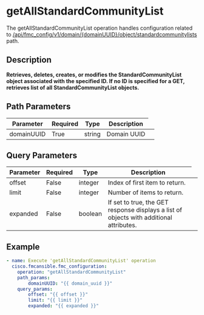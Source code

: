 # getAllStandardCommunityList

The getAllStandardCommunityList operation handles configuration related to [/api/fmc_config/v1/domain/{domainUUID}/object/standardcommunitylists](/paths//api/fmc_config/v1/domain/{domain_uuid}/object/standardcommunitylists.md) path.&nbsp;
## Description
**Retrieves, deletes, creates, or modifies the StandardCommunityList object associated with the specified ID. If no ID is specified for a GET, retrieves list of all StandardCommunityList objects.**

## Path Parameters
| Parameter | Required | Type | Description |
| --------- | -------- | ---- | ----------- |
| domainUUID | True | string <td colspan=3> Domain UUID |

## Query Parameters
| Parameter | Required | Type | Description |
| --------- | -------- | ---- | ----------- |
| offset | False | integer <td colspan=3> Index of first item to return. |
| limit | False | integer <td colspan=3> Number of items to return. |
| expanded | False | boolean <td colspan=3> If set to true, the GET response displays a list of objects with additional attributes. |

## Example
```yaml
- name: Execute 'getAllStandardCommunityList' operation
  cisco.fmcansible.fmc_configuration:
    operation: "getAllStandardCommunityList"
    path_params:
        domainUUID: "{{ domain_uuid }}"
    query_params:
        offset: "{{ offset }}"
        limit: "{{ limit }}"
        expanded: "{{ expanded }}"

```
